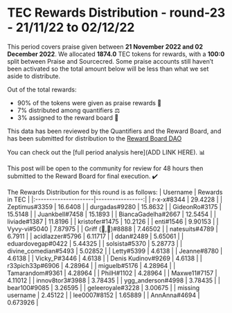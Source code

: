 
# TEC Rewards Distribution - round-23  - 21/11/22 to 02/12/22
This period covers praise given between **21 November 2022 and 02 December 2022**. We allocated **1874.0** TEC tokens for rewards, with a **100:0** split between Praise and Sourcecred. Some praise accounts still haven’t been activated so the total amount below will be less than what we set aside to distribute.

Out of the total rewards:

* 90% of the tokens were given as praise rewards :pray:
* 7% distributed among quantifiers :balance_scale:
* 3% assigned to the reward board :memo:

This data has been reviewed by the Quantifiers and the Reward Board, and has been submitted for distribution to the [Reward Board DAO](https://xdai.aragon.blossom.software/#/rewardboardtec/)


You can check out the [full period analysis here](ADD LINK HERE). :bar_chart:

This post will be open to the community for review for 48 hours then submitted to the Reward Board for final execution. :heavy_check_mark:

The Rewards Distribution for this round is as follows:
| Username             |   Rewards in TEC |
|:---------------------|-----------------:|
| r-x-x#8344           |        29.4228   |
| Zeptimus#3359        |        16.6408   |
| durgadas#9280        |        15.8632   |
| GideonRo#3175        |        15.5148   |
| Juankbell#7458       |        15.1893   |
| BiancaGadelha#2667   |        12.5454   |
| liviade#1387         |        11.8196   |
| kristofer#1475       |        10.2126   |
| enti#1546            |         9.90153  |
| Vyvy-vi#5040         |         7.87975  |
| Griff (💜,💜)#8888   |         7.46502  |
| natesuits#4789       |         6.7911   |
| acidlazzer#5796      |         6.11717  |
| ddan#2489            |         5.65061  |
| eduardovegap#0422    |         5.44325  |
| solsista#5370        |         5.28773  |
| divine_comedian#5493 |         5.02852  |
| Letty#5399           |         4.6138   |
| Jeanne#8780          |         4.6138   |
| Vicky_P#3446         |         4.6138   |
| Denis Kudinov#9269   |         4.6138   |
| r33pich33p#6906      |         4.28964  |
| miguelb#5176         |         4.28964  |
| Tamarandom#9361      |         4.28964  |
| PhilH#1102           |         4.28964  |
| Maxwe11#7157         |         4.11012  |
| innov8tor3#3988      |         3.78435  |
| ygg_anderson#4998    |         3.78435  |
| bear100#9085         |         3.26595  |
| geleeroyale#3228     |         3.00675  |
| missing username     |         2.45122  |
| lee0007#8152         |         1.65889  |
| AnnAnna#4694         |         0.673926 |